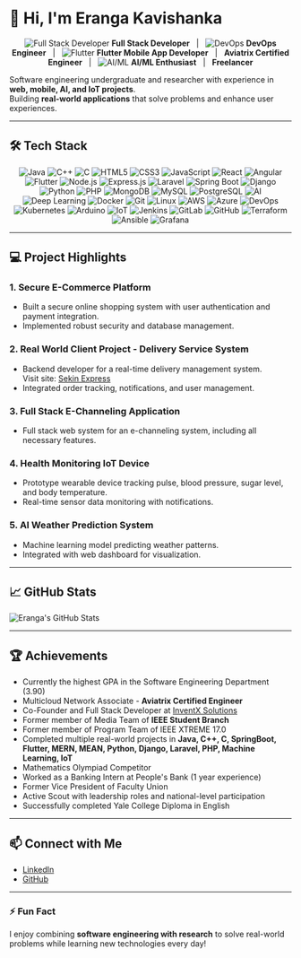 # 👋 Hi, I'm Eranga Kavishanka

<p align="center">
  <!-- <img src="https://tse1.mm.bing.net/th/id/OIP.1Ibe61TgsBhu7af6WxuFGwHaFj?cb=12&rs=1&pid=ImgDetMain&o=7&rm=3" alt="Software Engineer" width="600"/>
</p> -->
<p align="center">
  <img src="https://img.icons8.com/color/24/000000/code.png" title="Full Stack Developer"/> 
  <b>Full Stack Developer</b> &nbsp;&nbsp;|&nbsp;&nbsp;
  <img src="https://img.icons8.com/ios-filled/24/000000/devops.png" title="DevOps"/> 
  <b>DevOps Engineer</b> &nbsp;&nbsp;|&nbsp;&nbsp;
  <img src="https://img.icons8.com/color/24/000000/flutter.png" title="Flutter"/> 
  <b>Flutter Mobile App Developer</b> &nbsp;&nbsp;|&nbsp;&nbsp;
  <!-- <img src="https://img.icons8.com/color/24/000000/cloud-network.png" title="Aviatrix"/>  -->
  <b>Aviatrix Certified Engineer</b> &nbsp;&nbsp;|&nbsp;&nbsp;
  <img src="https://img.icons8.com/ios-filled/24/000000/artificial-intelligence.png" title="AI/ML"/> 
  <b>AI/ML Enthusiast</b> &nbsp;&nbsp;|&nbsp;&nbsp;
  <!-- <img src="https://img.icons8.com/color/24/000000/freelancer.png" title="Freelancer"/>  -->
  <b>Freelancer</b>
</p>


Software engineering undergraduate and researcher with experience in **web, mobile, AI, and IoT projects**.  
Building **real-world applications** that solve problems and enhance user experiences.

---

## 🛠️ Tech Stack

<p align="center">
<img src="https://img.icons8.com/color/48/000000/java-coffee-cup-logo.png" title="Java"/>
<img src="https://img.icons8.com/color/48/000000/c-plus-plus-logo.png" title="C++"/>
<img src="https://img.icons8.com/color/48/000000/c-programming.png" title="C"/>
<img src="https://img.icons8.com/color/48/000000/html-5.png" title="HTML5"/>
<img src="https://img.icons8.com/color/48/000000/css3.png" title="CSS3"/>
<img src="https://img.icons8.com/color/48/000000/javascript.png" title="JavaScript"/>
<img src="https://img.icons8.com/color/48/000000/react-native.png" title="React"/>
<img src="https://img.icons8.com/color/48/000000/angularjs.png" title="Angular"/>
<img src="https://img.icons8.com/color/48/000000/flutter.png" title="Flutter"/>
<img src="https://img.icons8.com/color/48/000000/nodejs.png" title="Node.js"/>
<img src="https://img.icons8.com/ios/50/000000/express-js.png" title="Express.js"/>
<img src="https://img.shields.io/badge/Laravel-EA4C89?style=flat-square&logo=laravel&logoColor=white" title="Laravel"/>
<img src="https://img.icons8.com/color/48/000000/spring-logo.png" title="Spring Boot"/>
<img src="https://img.icons8.com/color/48/000000/django.png" title="Django"/>
<img src="https://img.icons8.com/color/48/000000/python.png" title="Python"/>
<img src="https://img.icons8.com/color/48/000000/php.png" title="PHP"/>
<img src="https://img.icons8.com/color/48/000000/mongodb.png" title="MongoDB"/>
<img src="https://img.icons8.com/color/48/000000/mysql-logo.png" title="MySQL"/>
<img src="https://img.icons8.com/color/48/000000/postgreesql.png" title="PostgreSQL"/>
<img src="https://img.icons8.com/ios-filled/50/000000/artificial-intelligence.png" title="AI"/>
<img src="https://img.shields.io/badge/Deep%20Learning-FF6F61?style=flat-square&logo=keras&logoColor=white" title="Deep Learning"/>
<img src="https://img.icons8.com/color/48/000000/docker.png" title="Docker"/>
<img src="https://img.icons8.com/color/48/000000/git.png" title="Git"/>
<img src="https://img.icons8.com/color/48/000000/linux.png" title="Linux"/>
<img src="https://img.icons8.com/color/48/000000/amazon-web-services.png" title="AWS"/>
<img src="https://img.icons8.com/color/48/000000/azure-1.png" title="Azure"/>
<img src="https://img.icons8.com/ios-filled/50/000000/devops.png" title="DevOps"/>
<img src="https://img.icons8.com/color/48/000000/kubernetes.png" title="Kubernetes"/>
<img src="https://img.icons8.com/color/48/000000/arduino.png" title="Arduino"/>
<img src="https://img.icons8.com/ios-filled/50/000000/internet-of-things.png" title="IoT"/>
<img src="https://img.icons8.com/ios-filled/50/000000/jenkins.png" title="Jenkins"/>
<img src="https://img.icons8.com/color/48/000000/gitlab.png" title="GitLab"/>
<img src="https://img.icons8.com/ios-glyphs/48/000000/github.png" title="GitHub"/>
<img src="https://img.icons8.com/ios-filled/50/000000/terraform.png" title="Terraform"/>
<img src="https://img.icons8.com/color/48/000000/ansible.png" title="Ansible"/>
<!-- <img src="https://img.icons8.com/color/48/000000/prometheus.png" title="Prometheus"/> -->
<img src="https://img.icons8.com/color/48/000000/grafana.png" title="Grafana"/>
</p>


---

## 💻 Project Highlights

### **1. Secure E-Commerce Platform**
- Built a secure online shopping system with user authentication and payment integration.
- Implemented robust security and database management.

### **2. Real World Client Project - Delivery Service System**
- Backend developer for a real-time delivery management system.  
Visit site: [Sekin Express](https://sekinexpress.com/)  
- Integrated order tracking, notifications, and user management.

### **3. Full Stack E-Channeling Application**
- Full stack web system for an e-channeling system, including all necessary features.

### **4. Health Monitoring IoT Device**
- Prototype wearable device tracking pulse, blood pressure, sugar level, and body temperature.
- Real-time sensor data monitoring with notifications.

### **5. AI Weather Prediction System**
- Machine learning model predicting weather patterns.
- Integrated with web dashboard for visualization.

---

## 📈 GitHub Stats

![Eranga's GitHub Stats](https://github-readme-stats.vercel.app/api?username=Eranga035225&show_icons=true&theme=radical)

---

## 🏆 Achievements
- Currently the highest GPA in the Software Engineering Department (3.90)  
- Multicloud Network Associate - **Aviatrix Certified Engineer**  
- Co-Founder and Full Stack Developer at [InventX Solutions](https://www.facebook.com/people/InventX-Solutions/61576573091654/?sk=about)  
- Former member of Media Team of **IEEE Student Branch**  
- Former member of Program Team of IEEE XTREME 17.0  
- Completed multiple real-world projects in **Java, C++, C, SpringBoot, Flutter, MERN, MEAN, Python, Django, Laravel, PHP, Machine Learning, IoT**  
- Mathematics Olympiad Competitor  
- Worked as a Banking Intern at People's Bank (1 year experience)  
- Former Vice President of Faculty Union  
- Active Scout with leadership roles and national-level participation  
- Successfully completed Yale College Diploma in English

---

## 📫 Connect with Me
- [LinkedIn](https://www.linkedin.com/in/eranga-kavishanka/)  
- [GitHub](https://github.com/Eranga035225)  

---

### ⚡ Fun Fact
I enjoy combining **software engineering with research** to solve real-world problems while learning new technologies every day!
